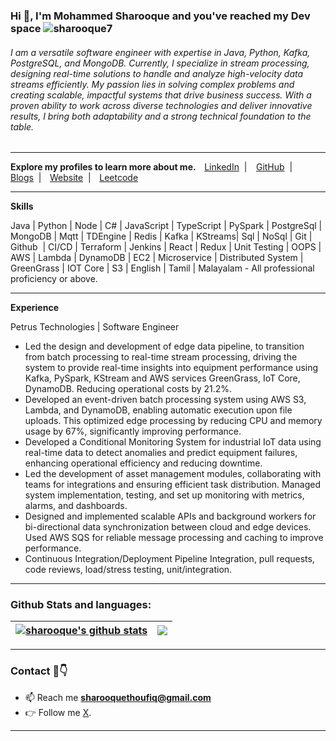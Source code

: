 <h3 align='left' id="hi-i-m-mohammed-sharooque-sharooque7-https-komarev-com-ghpvc-username-sharooque7-label-profile-20views-color-0e75b6-style-flat-">Hi 👋, I&#39;m Mohammed Sharooque and you've reached my Dev space <img src="https://komarev.com/ghpvc/?username=sharooque7&amp;label=Profile%20views&amp;color=0e75b6&amp;style=flat" alt="sharooque7"></h3>

###### I am a versatile software engineer with expertise in Java, Python, Kafka, PostgreSQL, and MongoDB. Currently, I specialize in stream processing, designing real-time solutions to handle and analyze high-velocity data streams efficiently. My passion lies in solving complex problems and creating scalable, impactful systems that drive business success. With a proven ability to work across diverse technologies and deliver innovative results, I bring both adaptability and a strong technical foundation to the table.

---
<html>
  <body class="c35 doc-content">
    <p class="c34">
      <span
 class="c4 c15"><b>Explore my profiles to learn more about me.</b> </span
      ><span
        style="
          overflow: hidden;
          display: inline-block;
          margin: 0px 0px;
          border: 0px solid #000000;
          transform: rotate(0rad) translateZ(0px);
          -webkit-transform: rotate(0rad) translateZ(0px);
          width: 9.6px;
          height: 9.6px;
        "
        ><img
          alt=""
          src="images/image5.png"
          style="
            width: 9.6px;
            height: 9.6px;
            margin-left: 0px;
            margin-top: 0px;
            transform: rotate(0rad) translateZ(0px);
            -webkit-transform: rotate(0rad) translateZ(0px);
          "
          title="" /></span
      ><span class="c17 c4"
        ><a
          class="c14"
          href="https://www.google.com/url?q=https://www.linkedin.com/in/sharooque11/&amp;sa=D&amp;source=editors&amp;ust=1740678159342821&amp;usg=AOvVaw3qNgTgAaqaZtlG6A80i1UX"
          >LinkedIn</a
        ></span
      ><span class="c6">&nbsp;</span><span class="c6">&nbsp;| </span
      ><span
        style="
          overflow: hidden;
          display: inline-block;
          margin: 0px 0px;
          border: 0px solid #000000;
          transform: rotate(0rad) translateZ(0px);
          -webkit-transform: rotate(0rad) translateZ(0px);
          width: 10.56px;
          height: 10.56px;
        "
        ><img
          alt=""
          src="images/image4.png"
          style="
            width: 10.56px;
            height: 10.56px;
            margin-left: 0px;
            margin-top: 0px;
            transform: rotate(0rad) translateZ(0px);
            -webkit-transform: rotate(0rad) translateZ(0px);
          "
          title="" /></span
      ><span class="c4 c17"
        ><a
          class="c14"
          href="https://www.google.com/url?q=https://github.com/sharooque7&amp;sa=D&amp;source=editors&amp;ust=1740678159342993&amp;usg=AOvVaw2IC-Az_4wyTdfzQsoy6urS"
          >GitHub</a
        ></span
      ><span class="c6">&nbsp;</span><span class="c6">&nbsp;| </span
      ><span
        style="
          overflow: hidden;
          display: inline-block;
          margin: 0px 0px;
          border: 0px solid #000000;
          transform: rotate(0rad) translateZ(0px);
          -webkit-transform: rotate(0rad) translateZ(0px);
          width: 9.6px;
          height: 10.08px;
        "
        ><img
          alt=""
          src="images/image1.png"
          style="
            width: 9.6px;
            height: 9.58px;
            margin-left: 0px;
            margin-top: 0.25px;
            transform: rotate(0rad) translateZ(0px);
            -webkit-transform: rotate(0rad) translateZ(0px);
          "
          title="" /></span
      ><span class="c17 c4"
        ><a
          class="c14"
          href="https://www.google.com/url?q=https://sharooque.hashnode.dev/&amp;sa=D&amp;source=editors&amp;ust=1740678159343140&amp;usg=AOvVaw04Nj0GUeSAztCk-KCt1549"
          >Blogs</a
        ></span
      ><span class="c6">&nbsp;</span><span class="c6">&nbsp;| </span
      ><span
        style="
          overflow: hidden;
          display: inline-block;
          margin: 0px 0px;
          border: 0px solid #000000;
          transform: rotate(0rad) translateZ(0px);
          -webkit-transform: rotate(0rad) translateZ(0px);
          width: 9.6px;
          height: 9.6px;
        "
        ><img
          alt=""
          src="images/image3.png"
          style="
            width: 9.6px;
            height: 9.6px;
            margin-left: 0px;
            margin-top: 0px;
            transform: rotate(0rad) translateZ(0px);
            -webkit-transform: rotate(0rad) translateZ(0px);
          "
          title="" /></span
      ><span class="c17 c13 c26"
        ><a
          class="c14"
          href="https://www.google.com/url?q=https://mosharooque.netlify.app/&amp;sa=D&amp;source=editors&amp;ust=1740678159343299&amp;usg=AOvVaw1A78YLAmrxLxF2qg9MsPQe"
          >Website</a
        ></span
      ><span class="c6">&nbsp;</span><span class="c6">&nbsp;| </span
      ><span
        style="
          overflow: hidden;
          display: inline-block;
          margin: 0px 0px;
          border: 0px solid #000000;
          transform: rotate(0rad) translateZ(0px);
          -webkit-transform: rotate(0rad) translateZ(0px);
          width: 9.6px;
          height: 9.6px;
        "
        ><img
          alt=""
          src="images/image3.png"
          style="
            width: 9.6px;
            height: 9.6px;
            margin-left: 0px;
            margin-top: 0px;
            transform: rotate(0rad) translateZ(0px);
            -webkit-transform: rotate(0rad) translateZ(0px);
          "
          title="" /></span
      ><span class="c17 c13 c26"
        ><a
          class="c14"
          href="https://leetcode.com/u/sharooque7/"
          >Leetcode</a
        ></span
      >
    </p>
  <hr>
    <p class="c5"><span class="c8 c6"></span></p>
    <p class="c24"><span class="c8 c11"><b>Skills</b></span></p>
    <p class="c5"><span class="c7 c6"></span></p>
    <p class="c21">
      <span class="c6 c29"
        >Java | Python | Node | C# | JavaScript | TypeScript | PySpark |
        PostgreSql | MongoDB | Mqtt | TDEngine | Redis | Kafka | KStreams| Sql |
        NoSql | Git | Github &nbsp;| CI/CD | Terraform | Jenkins | React | Redux
        | Unit Testing | OOPS | AWS | Lambda | DynamoDB | EC2 | Microservice |
        Distributed System | GreenGrass | IOT Core | S3 | English | Tamil |
        Malayalam - All professional proficiency or above.</span
      ><span class="c12 c27">&nbsp;</span>
    </p>
    <hr>
    <p class="c5 c33"><span class="c6 c7"></span></p>
    <p class="c31"><span class="c8 c11"><b>Experience</b></span></p>
    <p class="c5"><span class="c18 c11 c13 c23"></span></p>
    <p class="c21">
      <span class="c11 c13">Petrus Technologies</span
      ><span class="c4">&nbsp;| Software Engineer</span>
<!--       <span class="c4 c9">Coimbatore, TamilNadu</span
      ><span class="c4 c9">&nbsp;| </span
      ><span class="c4 c18 c9">09.2023 - Current</span> -->
    </p>
    <p class="c5"><span class="c0"></span></p>
    <ul class="c30 lst-kix_hrmxz9s5ys55-0 start">
      <li class="c2 li-bullet-0">
        <span class="c7 c6"
          >Led the design and development of edge data pipeline, to transition
          from batch processing to real-time stream processing, driving the
          system to provide real-time insights into equipment performance using
          Kafka, PySpark, KStream and AWS services GreenGrass, IoT Core,
          DynamoDB. Reducing operational costs by 21.2%.</span
        >
      </li>
      <li class="c2 li-bullet-0">
        <span class="c7 c6"
          >Developed an event-driven batch processing system using AWS S3,
          Lambda, and DynamoDB, enabling automatic execution upon file uploads.
          This optimized edge processing by reducing CPU and memory usage by
          67%, significantly improving performance.</span
        >
      </li>
      <li class="c2 li-bullet-0">
        <span class="c3"
          >Developed a Conditional Monitoring System for industrial IoT data
          using real-time data to detect anomalies and predict equipment
          failures, enhancing operational efficiency and reducing
          downtime.</span
        >
      </li>
      <li class="c2 li-bullet-0">
        <span class="c7 c6"
          >Led the development of asset management modules, collaborating with
          teams for integrations and ensuring efficient task distribution.
          Managed system implementation, testing, and set up monitoring with
          metrics, alarms, and dashboards.</span
        >
      </li>
      <li class="c2 li-bullet-0">
        <span class="c6 c29"
          >Designed and implemented scalable APIs and background workers for
          bi-directional data synchronization between cloud and edge devices.
          Used AWS SQS for reliable message processing and caching to improve
          performance.</span
        >
      </li>
      <li class="c2 li-bullet-0">
        <span class="c28"
          >Continuous Integration/Deployment Pipeline Integration, pull
          requests, code reviews, load/stress testing, unit/integration.</span
        >
      </li>
    </ul>
  </body>
</html>

<hr>

### Github Stats and languages:

| [![sharooque's github stats](https://github-readme-stats.vercel.app/api?username=sharooque7&show_icons=true&include_all_commits=true&theme=buefy&hide_border=true)](https://github.com/sharooque7/github-readme-stats) | [![](https://github-readme-stats.vercel.app/api/top-langs/?username=sharooque7&layout=compact&theme=buefy&hide_border=true)](https://github.com/sharooque7/github-readme-stats) |
| ---------------------------------------------------------------------------------------------------------------------------------------------------------------------------------------------------------------------- | ------------------------------------------------------------------------------------------------------------------------------------------------------------------------------- |

<hr>

### Contact :iphone::point_down:

- 📫 Reach me **sharooquethoufiq@gmail.com**
- :point_right: Follow me [X](https://twitter.com/mosharooque).

---

